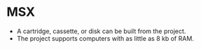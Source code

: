 # MSX
* A cartridge, cassette, or disk can be built from the project.
* The project supports computers with as little as 8 kb of RAM.
